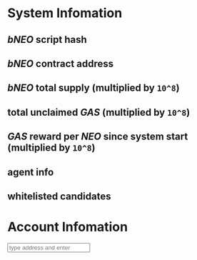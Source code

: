 # System Infomation

## *bNEO* script hash

## *bNEO* contract address

## *bNEO* total supply (multiplied by `10^8`)

## total unclaimed *GAS* (multiplied by `10^8`)

## *GAS* reward per *NEO* since system start (multiplied by `10^8`)

## agent info

## whitelisted candidates

# Account Infomation

<form action="account" method="get" target="_blank">
  <input name="address" placeholder="type address and enter">
</form>

<script src="index.js" />
